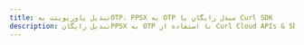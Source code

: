 ---title: تبدیل پاورپوینت بهOTP، PPSX به OTP مبدل رایگان یا Curl SDKdescription: تبدیل رایگانPPSX به OTP با استفاده از Curl Cloud APIs & SDK. همچنین اسناد Microsoft PowerPoint را در Cloud ایجاد، ویرایش و رندر کنید.---